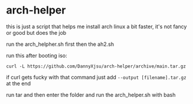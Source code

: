# arch-helper
this is just a script that helps me install arch linux a bit faster, it's not fancy or good but does the job

run the arch_helpher.sh first then the ah2.sh

run this after booting iso:

``curl -L https://github.com/DannyXjsu/arch-helper/archive/main.tar.gz``

if curl gets fucky with that command just add `--output [filename].tar.gz` at the end

run tar and then enter the folder and run the arch_helper.sh with bash
